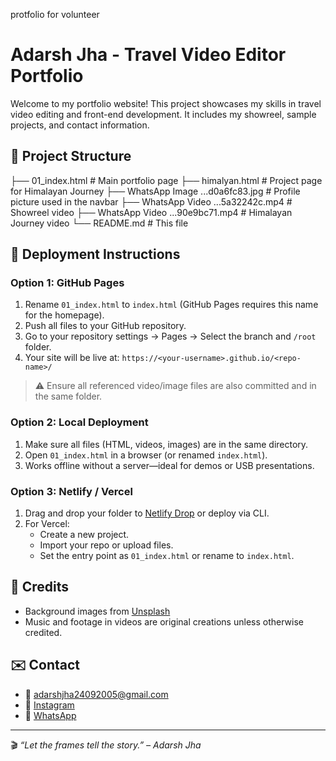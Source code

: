 protfolio for volunteer
# Adarsh Jha - Travel Video Editor Portfolio

Welcome to my portfolio website! This project showcases my skills in travel video editing and front-end development. It includes my showreel, sample projects, and contact information.

## 📁 Project Structure

├── 01_index.html # Main portfolio page
├── himalyan.html # Project page for Himalayan Journey
├── WhatsApp Image ...d0a6fc83.jpg # Profile picture used in the navbar
├── WhatsApp Video ...5a32242c.mp4 # Showreel video
├── WhatsApp Video ...90e9bc71.mp4 # Himalayan Journey video
└── README.md # This file

## 🚀 Deployment Instructions

### Option 1: GitHub Pages

1. Rename `01_index.html` to `index.html` (GitHub Pages requires this name for the homepage).
2. Push all files to your GitHub repository.
3. Go to your repository settings → Pages → Select the branch and `/root` folder.
4. Your site will be live at: `https://<your-username>.github.io/<repo-name>/`

> ⚠️ Ensure all referenced video/image files are also committed and in the same folder.

### Option 2: Local Deployment

1. Make sure all files (HTML, videos, images) are in the same directory.
2. Open `01_index.html` in a browser (or renamed `index.html`).
3. Works offline without a server—ideal for demos or USB presentations.

### Option 3: Netlify / Vercel

1. Drag and drop your folder to [Netlify Drop](https://app.netlify.com/drop) or deploy via CLI.
2. For Vercel:
   - Create a new project.
   - Import your repo or upload files.
   - Set the entry point as `01_index.html` or rename to `index.html`.

## 📸 Credits

- Background images from [Unsplash](https://unsplash.com/)
- Music and footage in videos are original creations unless otherwise credited.

## ✉️ Contact

- 📧 adarshjha24092005@gmail.com  
- 📱 [Instagram](https://www.instagram.com/aadarsh._.xx/)  
- 💬 [WhatsApp](https://wa.me/918595424701)

---

🎬 *“Let the frames tell the story.” – Adarsh Jha*

